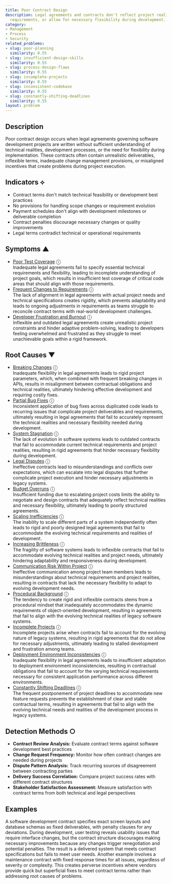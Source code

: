 ```yaml
---
title: Poor Contract Design
description: Legal agreements and contracts don't reflect project realities, technical
  requirements, or allow for necessary flexibility during development.
category:
- Management
- Process
- Security
related_problems:
- slug: poor-planning
  similarity: 0.55
- slug: insufficient-design-skills
  similarity: 0.55
- slug: process-design-flaws
  similarity: 0.55
- slug: incomplete-projects
  similarity: 0.55
- slug: inconsistent-codebase
  similarity: 0.55
- slug: constantly-shifting-deadlines
  similarity: 0.55
layout: problem
---
```


## Description

Poor contract design occurs when legal agreements governing software development projects are written without sufficient understanding of technical realities, development processes, or the need for flexibility during implementation. These contracts often contain unrealistic deliverables, inflexible terms, inadequate change management provisions, or misaligned incentives that create problems during project execution.

## Indicators ⟡

- Contract terms don't match technical feasibility or development best practices
- No provisions for handling scope changes or requirement evolution
- Payment schedules don't align with development milestones or deliverable completion
- Contract penalties discourage necessary changes or quality improvements
- Legal terms contradict technical or operational requirements

## Symptoms ▲
- [Poor Test Coverage](poor-test-coverage.md) <span class="info-tooltip" title="Confidence: 0.447, Strength: 0.687">ⓘ</span>
<br/>  Inadequate legal agreements fail to specify essential technical requirements and flexibility, leading to incomplete understanding of project goals, which results in insufficient test coverage of critical code areas that should align with those requirements.
- [Frequent Changes to Requirements](frequent-changes-to-requirements.md) <span class="info-tooltip" title="Confidence: 0.386, Strength: 0.640">ⓘ</span>
<br/>  The lack of alignment in legal agreements with actual project needs and technical specifications creates rigidity, which prevents adaptability and leads to ongoing adjustments in requirements as teams struggle to reconcile contract terms with real-world development challenges.
- [Developer Frustration and Burnout](developer-frustration-and-burnout.md) <span class="info-tooltip" title="Confidence: 0.338, Strength: 0.594">ⓘ</span>
<br/>  Inflexible and outdated legal agreements create unrealistic project constraints and hinder adaptive problem-solving, leading to developers feeling overwhelmed and frustrated as they struggle to meet unachievable goals within a rigid framework.

## Root Causes ▼
- [Breaking Changes](breaking-changes.md) <span class="info-tooltip" title="Confidence: 0.346, Strength: 0.877">ⓘ</span>
<br/>  Inadequate flexibility in legal agreements leads to rigid project parameters, which, when combined with frequent breaking changes in APIs, results in misalignment between contractual obligations and technical realities, ultimately hindering effective development and requiring costly fixes.
- [Partial Bug Fixes](partial-bug-fixes.md) <span class="info-tooltip" title="Confidence: 0.331, Strength: 0.964">ⓘ</span>
<br/>  Inconsistent application of bug fixes across duplicated code leads to recurring issues that complicate project deliverables and requirements, ultimately resulting in legal agreements that fail to accurately represent the technical realities and necessary flexibility needed during development.
- [System Stagnation](system-stagnation.md) <span class="info-tooltip" title="Confidence: 0.329, Strength: 0.838">ⓘ</span>
<br/>  The lack of evolution in software systems leads to outdated contracts that fail to accommodate current technical requirements and project realities, resulting in rigid agreements that hinder necessary flexibility during development.
- [Legal Disputes](legal-disputes.md) <span class="info-tooltip" title="Confidence: 0.325, Strength: 0.844">ⓘ</span>
<br/>  Ineffective contracts lead to misunderstandings and conflicts over expectations, which can escalate into legal disputes that further complicate project execution and hinder necessary adjustments in legacy systems.
- [Budget Overruns](budget-overruns.md) <span class="info-tooltip" title="Confidence: 0.322, Strength: 0.972">ⓘ</span>
<br/>  Insufficient funding due to escalating project costs limits the ability to negotiate and design contracts that adequately reflect technical realities and necessary flexibility, ultimately leading to poorly structured agreements.
- [Scaling Inefficiencies](scaling-inefficiencies.md) <span class="info-tooltip" title="Confidence: 0.317, Strength: 0.919">ⓘ</span>
<br/>  The inability to scale different parts of a system independently often leads to rigid and poorly designed legal agreements that fail to accommodate the evolving technical requirements and realities of development.
- [Increasing Brittleness](increasing-brittleness.md) <span class="info-tooltip" title="Confidence: 0.317, Strength: 0.885">ⓘ</span>
<br/>  The fragility of software systems leads to inflexible contracts that fail to accommodate evolving technical realities and project needs, ultimately hindering adaptability and responsiveness during development.
- [Communication Risk Within Project](communication-risk-within-project.md) <span class="info-tooltip" title="Confidence: 0.316, Strength: 0.939">ⓘ</span>
<br/>  Ineffective communication among project team members leads to misunderstandings about technical requirements and project realities, resulting in contracts that lack the necessary flexibility to adapt to evolving development needs.
- [Procedural Background](procedural-background.md) <span class="info-tooltip" title="Confidence: 0.316, Strength: 0.956">ⓘ</span>
<br/>  The tendency to create rigid and inflexible contracts stems from a procedural mindset that inadequately accommodates the dynamic requirements of object-oriented development, resulting in agreements that fail to align with the evolving technical realities of legacy software systems.
- [Incomplete Projects](incomplete-projects.md) <span class="info-tooltip" title="Confidence: 0.313, Strength: 0.952">ⓘ</span>
<br/>  Incomplete projects arise when contracts fail to account for the evolving nature of legacy systems, resulting in rigid agreements that do not allow for necessary adjustments, ultimately leading to stalled development and frustration among teams.
- [Deployment Environment Inconsistencies](deployment-environment-inconsistencies.md) <span class="info-tooltip" title="Confidence: 0.307, Strength: 0.782">ⓘ</span>
<br/>  Inadequate flexibility in legal agreements leads to insufficient adaptation to deployment environment inconsistencies, resulting in contractual obligations that fail to account for the varying technical requirements necessary for consistent application performance across different environments.
- [Constantly Shifting Deadlines](constantly-shifting-deadlines.md) <span class="info-tooltip" title="Confidence: 0.303, Strength: 0.951">ⓘ</span>
<br/>  The frequent postponement of project deadlines to accommodate new feature requests prevents the establishment of clear and stable contractual terms, resulting in agreements that fail to align with the evolving technical needs and realities of the development process in legacy systems.

## Detection Methods ○

- **Contract Review Analysis:** Evaluate contract terms against software development best practices
- **Change Request Frequency:** Monitor how often contract changes are needed during projects
- **Dispute Pattern Analysis:** Track recurring sources of disagreement between contracting parties
- **Delivery Success Correlation:** Compare project success rates with different contract structures
- **Stakeholder Satisfaction Assessment:** Measure satisfaction with contract terms from both technical and legal perspectives

## Examples

A software development contract specifies exact screen layouts and database schemas as fixed deliverables, with penalty clauses for any deviations. During development, user testing reveals usability issues that require interface changes, but the contract structure discourages making necessary improvements because any changes trigger renegotiation and potential penalties. The result is a delivered system that meets contract specifications but fails to meet user needs. Another example involves a maintenance contract with fixed response times for all issues, regardless of severity or complexity. This creates perverse incentives where vendors provide quick but superficial fixes to meet contract terms rather than addressing root causes of problems.

